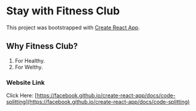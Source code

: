 # Stay with Fitness Club

This project was bootstrapped with [Create React App](https://github.com/facebook/create-react-app).

## Why Fitness Club?

1. For Healthy.
2. For Welthy.


### Website Link

Click Here: [https://facebook.github.io/create-react-app/docs/code-splitting](https://facebook.github.io/create-react-app/docs/code-splitting)

